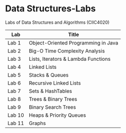 # Data Structures-Labs
Labs of Data Structures and Algorithms (CIIC4020)

<table class="tg">
<thead>
  <tr>
    <th class="tg-0lax">Lab</th>
    <th class="tg-0lax">Title</th>
  </tr>
</thead>
<tbody>
  <tr>
    <td class="tg-0lax">Lab 1</td>
    <td class="tg-0lax">Object-Oriented Programming in Java</td>
  </tr>
  <tr>
    <td class="tg-0lax">Lab 2</td>
    <td class="tg-0lax">Big-O Time Complexity Analysis</td>
  </tr>
  <tr>
    <td class="tg-0lax">Lab 3</td>
    <td class="tg-0lax">Lists, Iterators &amp; Lambda Functions</td>
  </tr>
  <tr>
    <td class="tg-0lax">Lab 4 </td>
    <td class="tg-0lax">Linked Lists</td>
  </tr>
    <tr>
    <td class="tg-0lax">Lab 5 </td>
    <td class="tg-0lax">Stacks &amp; Queues</td>
  </tr>
    <tr>
    <td class="tg-0lax">Lab 6 </td>
    <td class="tg-0lax">Recursive Linked Lists</td>
  </tr>
  <tr>
    <td class="tg-0lax">Lab 7 </td>
    <td class="tg-0lax">Sets &amp; HashTables</td>
  </tr>
      <tr>
    <td class="tg-0lax">Lab 8 </td>
    <td class="tg-0lax">Trees &amp; Binary Trees</td>
  </tr>
    <tr>
    <td class="tg-0lax">Lab 9 </td>
    <td class="tg-0lax">Binary Search Trees</td>
  </tr>
  <tr>
    <td class="tg-0lax">Lab 10 </td>
    <td class="tg-0lax">Heaps &amp; Priority Queues</td>
  </tr>
  <tr>
    <td class="tg-0lax">Lab 11 </td>
    <td class="tg-0lax">Graphs</td>
  </tr>
</tbody>
</table>
